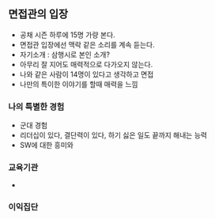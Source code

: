 ## 면접관의 입장
- 공채 시즌 하루에 15명 가량 본다.
- 면접관 입장에선 맥락 같은 소리를 계속 듣는다.
- 자기소개 : 삼행시로 본인 소개?
- 아무리 잘 지어도 매력적으로 다가오지 않는다.
- 나와 같은 사람이 14명이 있다고 생각하고 면접
- 나만의 특이한 이야기를 할때 매력을 느낌

### 나의 특별한 경험
- 군대 경험
- 리더십이 있다, 결단력이 있다, 하기 싫은 일도 끝까지 해내는 능력
- SW에 대한 흥미와 

### 교육기관
- 

### 이익집단